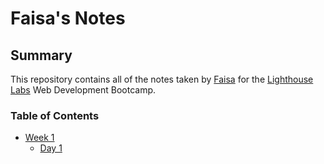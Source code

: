 # Faisa's Notes

## Summary

This repository contains all of the notes taken by [Faisa](https://github.com/absentcodes) for the [Lighthouse Labs](https://www.lighthouselabs.ca/) Web Development Bootcamp.

### Table of Contents
* [Week 1](/Week_1/)
  * [Day 1](/Week_1/Day_1/) 